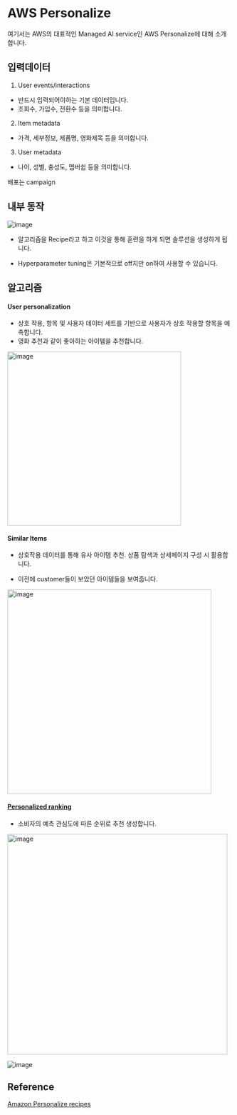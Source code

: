 # AWS Personalize

여기서는 AWS의 대표적인 Managed AI service인 AWS Personalize에 대해 소개합니다. 


## 입력데이터

1) User events/interactions 

- 반드시 입력되어야하는 기본 데이터입니다. 
- 조회수, 가입수, 전환수 등을 의미합니다. 

2) Item metadata 

- 가격, 세부정보, 제품명, 영화제목 등을 의미합니다.

3) User metadata
 
- 나이, 성별, 충성도, 멤버쉽 등을 의미합니다. 




배포는 campaign 

## 내부 동작

![image](https://user-images.githubusercontent.com/52392004/189830158-227c74ce-6b96-408d-837c-986392dfe67d.png)

- 알고리즘을 Recipe라고 하고 이것을 통해 훈련을 하게 되면 솔루션을 생성하게 됩니다. 

- Hyperparameter tuning은 기본적으로 off지만 on하여 사용할 수 있습니다.


## 알고리즘

#### User personalization

- 상호 작용, 항목 및 사용자 데이터 세트를 기반으로 사용자가 상호 작용할 항목을 예측합니다.
- 영화 추천과 같이 좋아하는 아이템을 추천합니다. 

<img width="390" alt="image" src="https://user-images.githubusercontent.com/52392004/189833703-539cccc6-d0cc-45ca-86c7-e2688faab4e2.png">


#### Similar Items

- 상호작용 데이터를 통해 유사 아이템 추천. 상품 탐색과 상세페이지 구성 시 활용합니다.

- 이전에 customer들이 보았던 아이템들을 보여줍니다.

<img width="458" alt="image" src="https://user-images.githubusercontent.com/52392004/189833900-6f06feff-68e0-4846-9698-9a459e6f5760.png">


#### [Personalized ranking](https://docs.aws.amazon.com/personalize/latest/dg/personalized-ranking-recipes.html)

- 소비자의 예측 관심도에 따른 순위로 추천 생성합니다.

<img width="494" alt="image" src="https://user-images.githubusercontent.com/52392004/189834433-9487b7e4-ebed-4859-8ec8-eb9da113f0e3.png">




![image](https://user-images.githubusercontent.com/52392004/189832435-955dfdf8-12da-4213-9651-bf27a201b916.png)


## Reference

[Amazon Personalize recipes](https://docs.aws.amazon.com/personalize/latest/dg/working-with-predefined-recipes.html)
